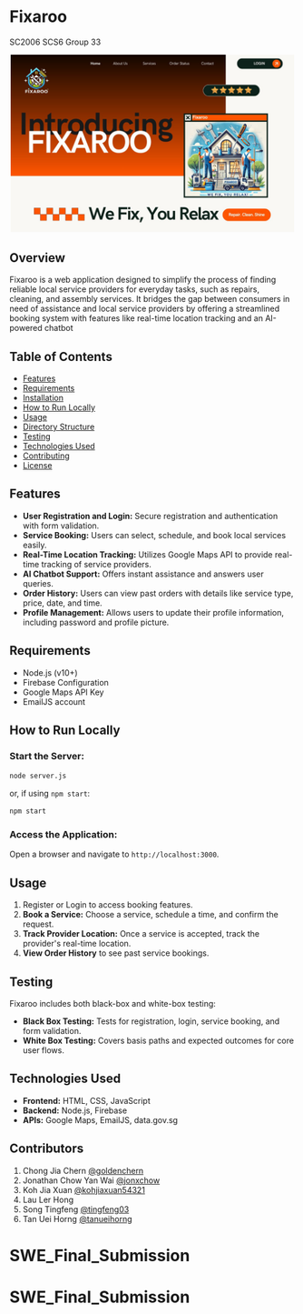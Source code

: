 # Fixaroo 
SC2006 SCS6 Group 33
<p align="center">
  <img src="view/images/cover.jpg" alt="Fixaroo Logo" width="500"/>
</p>


## Overview
Fixaroo is a web application designed to simplify the process of finding reliable local service providers for everyday tasks, such as repairs, cleaning, and assembly services. It bridges the gap between consumers in need of assistance and local service providers by offering a streamlined booking system with features like real-time location tracking and an AI-powered chatbot 

## Table of Contents
- [Features](#features)
- [Requirements](#requirements)
- [Installation](#installation)
- [How to Run Locally](#how-to-run-locally)
- [Usage](#usage)
- [Directory Structure](#directory-structure)
- [Testing](#testing)
- [Technologies Used](#technologies-used)
- [Contributing](#contributing)
- [License](#license)

## Features
- **User Registration and Login:** Secure registration and authentication with form validation.
- **Service Booking:** Users can select, schedule, and book local services easily.
- **Real-Time Location Tracking:** Utilizes Google Maps API to provide real-time tracking of service providers.
- **AI Chatbot Support:** Offers instant assistance and answers user queries.
- **Order History:** Users can view past orders with details like service type, price, date, and time.
- **Profile Management:** Allows users to update their profile information, including password and profile picture.

## Requirements
- Node.js (v10+)
- Firebase Configuration
- Google Maps API Key
- EmailJS account 

## How to Run Locally
### Start the Server:
```bash
node server.js
```
or, if using `npm start`:
```bash
npm start
```

### Access the Application:
Open a browser and navigate to `http://localhost:3000`.

## Usage
1. Register or Login to access booking features.
2. **Book a Service:** Choose a service, schedule a time, and confirm the request.
3. **Track Provider Location:** Once a service is accepted, track the provider's real-time location.
4. **View Order History** to see past service bookings.

## Testing
Fixaroo includes both black-box and white-box testing:

- **Black Box Testing:** Tests for registration, login, service booking, and form validation.
- **White Box Testing:** Covers basis paths and expected outcomes for core user flows.

## Technologies Used
- **Frontend:** HTML, CSS, JavaScript
- **Backend:** Node.js, Firebase
- **APIs:** Google Maps, EmailJS, data.gov.sg

## Contributors
1. Chong Jia Chern [@goldenchern](https://github.com/goldenchern)
2. Jonathan Chow Yan Wai [@jonxchow](https://github.com/jonxchow)
3. Koh Jia Xuan [@kohjiaxuan54321](https://github.com/kohjiaxuan54321)
4. Lau Ler Hong 
5. Song Tingfeng [@tingfeng03](https://github.com/tingfeng03)
6. Tan Uei Horng [@tanueihorng](https://github.com/tanueihorng)

# SWE_Final_Submission
# SWE_Final_Submission

